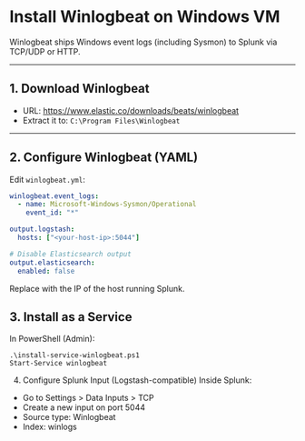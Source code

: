 # Install Winlogbeat on Windows VM

Winlogbeat ships Windows event logs (including Sysmon) to Splunk via TCP/UDP or HTTP.

---

## 1. Download Winlogbeat
- URL: https://www.elastic.co/downloads/beats/winlogbeat
- Extract it to: `C:\Program Files\Winlogbeat`

---

## 2. Configure Winlogbeat (YAML)
Edit `winlogbeat.yml`:

```yaml
winlogbeat.event_logs:
  - name: Microsoft-Windows-Sysmon/Operational
    event_id: "*"

output.logstash:
  hosts: ["<your-host-ip>:5044"]

# Disable Elasticsearch output
output.elasticsearch:
  enabled: false
```
Replace <your-host-ip> with the IP of the host running Splunk.


## 3. Install as a Service
In PowerShell (Admin):

```
.\install-service-winlogbeat.ps1
Start-Service winlogbeat
```

4. Configure Splunk Input (Logstash-compatible)
Inside Splunk:

- Go to Settings > Data Inputs > TCP
- Create a new input on port 5044
- Source type: Winlogbeat
- Index: winlogs
